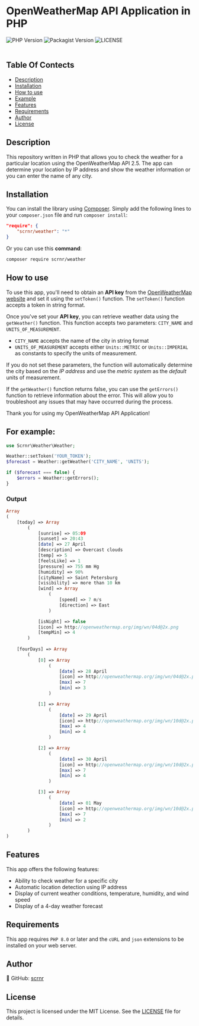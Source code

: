 # OpenWeatherMap API Application in PHP

<div>
    <img src='https://img.shields.io/packagist/dependency-v/scrnr/weather/php?logo=php&style=plastic' alt='PHP Version'>
    <img src='https://img.shields.io/packagist/v/scrnr/weather?logo=packagist&logoColor=white&style=plastic' alt='Packagist Version'>
    <img src='https://img.shields.io/packagist/l/scrnr/weather?label=LICENSE&style=plastic' alt='LICENSE'>
</div>

<br>

## Table Of Contects

* [Description](#description)
* [Installation](#installation)
* [How to use](#how-to-use)
* [Example](#for-example)
* [Features](#features)
* [Requirements](#requirements)
* [Author](#author)
* [License](#license)

## Description

This repository written in PHP that allows you to check the weather for a particular location using the OpenWeatherMap API 2.5. The app can determine your location by IP address and show the weather information or you can enter the name of any city.

## Installation

You can install the library using [Composer](https://getcomposer.org/). Simply add the following lines to your `composer.json` file and run `composer install`:

```json
"require": {
    "scrnr/weather": "*"
}
```

Or you can use this **command**:

```bash
composer require scrnr/weather
```

## How to use

To use this app, you'll need to obtain an **API key** from the [OpenWeatherMap website](https://openweathermap.org/api) and set it using the `setToken()` function. The `setToken()` function accepts a token in string format.

Once you've set your **API key**, you can retrieve weather data using the `getWeather()` function. This function accepts two parameters: `CITY_NAME` and `UNITS_OF_MEASUREMENT`.

* `CITY_NAME` accepts the name of the city in string format
* `UNITS_OF_MEASUREMENT` accepts either `Units::METRIC` or `Units::IMPERIAL` as constants to specify the units of measurement.

If you do not set these parameters, the function will automatically determine the city based on the *IP address* and use the *metric system* as the *default* units of measurement.

If the `getWeather()` function returns false, you can use the `getErrors()` function to retrieve information about the error. This will allow you to troubleshoot any issues that may have occurred during the process.

Thank you for using my OpenWeatherMap API Application!

## For example:

```php
use Scrnr\Weather\Weather;

Weather::setToken('YOUR_TOKEN');
$forecast = Weather::getWeather('CITY_NAME', 'UNITS');

if ($forecast === false) {
    $errors = Weather::getErrors();
}
```

### Output

```php
Array
(
    [today] => Array
        (
            [sunrise] => 05:09
            [sunset] => 20:43
            [date] => 27 April
            [description] => Overcast clouds
            [temp] => 5
            [feelsLike] => 1
            [pressure] => 755 mm Hg
            [humidity] => 90%
            [cityName] => Saint Petersburg
            [visibility] => more than 10 km
            [wind] => Array
                (
                    [speed] => 7 m/s
                    [direction] => East
                )

            [isNight] => false
            [icon] => http://openweathermap.org/img/wn/04d@2x.png
            [tempMin] => 4
        )
        
    [fourDays] => Array
        (
            [0] => Array
                (
                    [date] => 28 April
                    [icon] => http://openweathermap.org/img/wn/04d@2x.png
                    [max] => 7
                    [min] => 3
                )

            [1] => Array
                (
                    [date] => 29 April
                    [icon] => http://openweathermap.org/img/wn/10d@2x.png
                    [max] => 4
                    [min] => 4
                )

            [2] => Array
                (
                    [date] => 30 April
                    [icon] => http://openweathermap.org/img/wn/10d@2x.png
                    [max] => 7
                    [min] => 4
                )

            [3] => Array
                (
                    [date] => 01 May
                    [icon] => http://openweathermap.org/img/wn/10d@2x.png
                    [max] => 7
                    [min] => 2
                )
        )
)
```

## Features

This app offers the following features:

* Ability to check weather for a specific city
* Automatic location detection using IP address
* Display of current weather conditions, temperature, humidity, and wind speed
* Display of a 4-day weather forecast

## Requirements

This app requires `PHP 8.0` or later and the `cURL` and `json` extensions to be installed on your web server.

## Author
👤 GitHub: [scrnr](https://github.com/scrnr)

## License

This project is licensed under the MIT License. See the [LICENSE](https://github.com/scrnr/OpenWeatherApi-PHP/blob/main/LICENSE) file for details.

